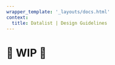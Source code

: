 ```yaml
---
wrapper_template: '_layouts/docs.html'
context:
  title: Datalist | Design Guidelines
---
```


# 🚧 WIP 🚧
